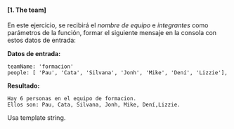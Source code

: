 #### [1. The team]

En este ejercicio, se recibirá el _nombre de equipo_ e _integrantes_ como
parámetros de la función, formar el siguiente mensaje en la consola con estos datos de
entrada:

**Datos de entrada:**

```
teamName: 'formacion'
people: [ 'Pau', 'Cata', 'Silvana', 'Jonh', 'Mike', 'Dení', 'Lizzie'],
```

**Resultado:**

```
Hay 6 personas en el equipo de formacion.
Ellos son: Pau, Cata, Silvana, Jonh, Mike, Dení,Lizzie.
```

Usa template string.
